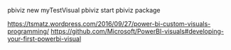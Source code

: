 
pbiviz new myTestVisual
pbiviz start
pbiviz package

https://tsmatz.wordpress.com/2016/09/27/power-bi-custom-visuals-programming/
https://github.com/Microsoft/PowerBI-visuals#developing-your-first-powerbi-visual